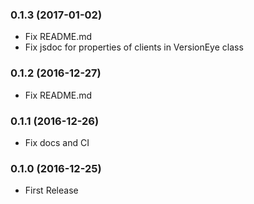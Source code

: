 ### 0.1.3 (2017-01-02)

* Fix README.md
* Fix jsdoc for properties of clients in VersionEye class

### 0.1.2 (2016-12-27)

* Fix README.md

### 0.1.1 (2016-12-26)

* Fix docs and CI

### 0.1.0 (2016-12-25)

* First Release
